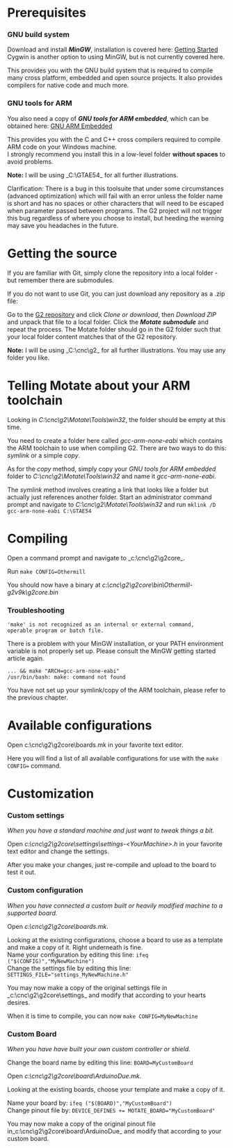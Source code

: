 # Prerequisites

### GNU build system

Download and install _**MinGW**_, installation is covered here: [Getting Started](http://www.mingw.org/wiki/getting_started)  
Cygwin is another option to using MinGW, but is not currently covered here.

This provides you with the GNU build system that is required to compile many cross platform, embedded and open source projects. It also provides compilers for native code and much more.

### GNU tools for ARM

You also need a copy of _**GNU tools for ARM embedded**_, which can be obtained here: [GNU ARM Embedded](https://launchpad.net/gcc-arm-embedded/+download)
  
This provides you with the C and C++ cross compilers required to compile ARM code on your Windows machine.  
I strongly recommend you install this in a low-level folder **without spaces** to avoid problems.

**Note:** I will be using _C:\GTAE54\_ for all further illustrations.

Clarification: There is a bug in this toolsuite that under some circumstances (advanced optimization) which will fail with an error unless the folder name is short and has no spaces or other characters that will need to be escaped when parameter passed between programs. The G2 project will not trigger this bug regardless of where you choose to install, but heeding the warning may save you headaches in the future.

# Getting the source

If you are familiar with Git, simply clone the repository into a local folder - but remember there are submodules.

If you do not want to use Git, you can just download any repository as a .zip file:

Go to the [G2 repository](https://github.com/synthetos/g2) and click _Clone or download_, then _Download ZIP_ and unpack that file to a local folder. Click the **_Motate submodule_** and repeat the process. The Motate folder should go in the G2 folder such that your local folder content matches that of the G2 repository.

**Note:** I will be using _C:\cnc\g2\_ for all further illustrations. You may use any folder you like.

# Telling Motate about your ARM toolchain

Looking in _C:\cnc\g2\Motate\Tools\win32_, the folder should be empty at this time.

You need to create a folder here called _gcc-arm-none-eabi_ which contains the ARM toolchain to use when compiling G2.
There are two ways to do this: _symlink_ or a simple _copy_.

As for the _copy_ method, simply copy your _GNU tools for ARM embedded_ folder to _C:\cnc\g2\Motate\Tools\win32_ and name it _gcc-arm-none-eabi_.

The _symlink_ method involves creating a link that looks like a folder but actually just references another folder.
Start an administrator command prompt and navigate to _C:\cnc\g2\Motate\Tools\win32_ and run ```mklink /D gcc-arm-none-eabi C:\GTAE54```

# Compiling

Open a command prompt and navigate to _c:\cnc\g2\g2core\_.

Run ```make CONFIG=Othermill```

You should now have a binary at _c:\cnc\g2\g2core\bin\Othermill-g2v9k\g2core.bin_

### Troubleshooting

    'make' is not recognized as an internal or external command,
    operable program or batch file.

There is a problem with your MinGW installation, or your PATH environment variable is not properly set up. Please consult the MinGW getting started article again.

    ... && make "ARCH=gcc-arm-none-eabi"
    /usr/bin/bash: make: command not found

You have not set up your symlink/copy of the ARM toolchain, please refer to the previous chapter.

# Available configurations

Open c:\cnc\g2\g2core\boards.mk in your favorite text editor.

Here you will find a list of all available configurations for use with the ```make CONFIG=``` command.

# Customization

### Custom settings

_When you have a standard machine and just want to tweak things a bit._

Open _c:\cnc\g2\g2core\settings\settings-\<YourMachine\>.h_ in your favorite text editor and change the settings.

After you make your changes, just re-compile and upload to the board to test it out.

### Custom configuration

_When you have connected a custom built or heavily modified machine to a supported board._

Open _c:\cnc\g2\g2core\boards.mk_.

Looking at the existing configurations, choose a board to use as a template and make a copy of it. Right underneath is fine.  
Name your configuration by editing this line: ```ifeq ("$(CONFIG)","MyNewMachine")```  
Change the settings file by editing this line: ```SETTINGS_FILE="settings_MyNewMachine.h"```

You may now make a copy of the original settings file in _c:\cnc\g2\g2core\settings\_ and modify that according to your hearts desires.

When it is time to compile, you can now ```make CONFIG=MyNewMachine```

### Custom Board

_When you have have built your own custom controller or shield._

Change the board name by editing this line: ```BOARD=MyCustomBoard```

Open _c:\cnc\g2\g2core\board\ArduinoDue.mk_.

Looking at the existing boards, choose your template and make a copy of it.

Name your board by: ```ifeq ("$(BOARD)","MyCustomBoard")```  
Change pinout file by: ```DEVICE_DEFINES += MOTATE_BOARD="MyCustomBoard"```

You may now make a copy of the original pinout file in_c:\cnc\g2\g2core\board\ArduinoDue_ and modify that according to your custom board.
